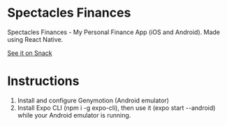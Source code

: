 # Spectacles Finances
Spectacles Finances - My Personal Finance App (iOS and Android). Made using React Native.

[See it on Snack](https://snack.expo.io/@brenaoxline/spectacles-finances?session_id=snack-session-Oi!trDiNL&preview=true&platform=ios&iframeId=a6wgr04u9t&theme=dark)

# Instructions

1. Install and configure Genymotion (Android emulator)
2. Install Expo CLI (npm i -g expo-cli), then use it (expo start --android) while your Android emulator is running.
